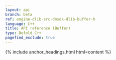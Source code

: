 ```yaml
---
layout: api
branch: beta
ref: engine-dlib-src-dmsdk-dlib-buffer-h
language: C++
title: API reference (Buffer)
type: Defold C++
pagefind_exclude: true
---
```

{% include anchor_headings.html html=content %}